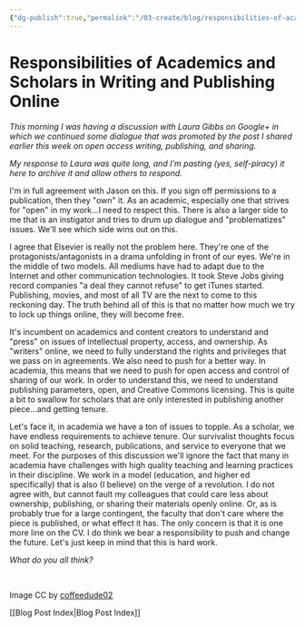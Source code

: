 ```yaml
---
{"dg-publish":true,"permalink":"/03-create/blog/responsibilities-of-academics-and-scholars-in-writing-and-publishing-online/","title":"Responsibilities of Academics and Scholars in Writing and Publishing Online","tags":["copyright","creative-commons","oer","open-source"]}
---
```


# Responsibilities of Academics and Scholars in Writing and Publishing Online

_This morning I was having a discussion with Laura Gibbs on Google+ in which we continued some dialogue that was promoted by the post I shared earlier this week on open access writing, publishing, and sharing._

<script type="text/javascript" src="https://apis.google.com/js/plusone.js"></script>

_My response to Laura was quite long, and I'm pasting (yes, self-piracy) it here to archive it and allow others to respond._

I'm in full agreement with Jason on this. If you sign off permissions to a publication, then they "own" it. As an academic, especially one that strives for "open" in my work...I need to respect this. There is also a larger side to me that is an instigator and tries to drum up dialogue and "problematizes" issues. We'll see which side wins out on this.

I agree that Elsevier is really not the problem here. They're one of the protagonists/antagonists in a drama unfolding in front of our eyes. We're in the middle of two models. All mediums have had to adapt due to the Internet and other communication technologies. It took Steve Jobs giving record companies "a deal they cannot refuse" to get iTunes started. Publishing, movies, and most of all TV are the next to come to this reckoning day. The truth behind all of this is that no matter how much we try to lock up things online, they will become free.

It's incumbent on academics and content creators to understand and "press" on issues of intellectual property, access, and ownership. As "writers" online, we need to fully understand the rights and privileges that we pass on in agreements. We also need to push for a better way. In academia, this means that we need to push for open access and control of sharing of our work. In order to understand this, we need to understand publishing parameters, open, and Creative Commons licensing. This is quite a bit to swallow for scholars that are only interested in publishing another piece...and getting tenure.

Let's face it, in academia we have a ton of issues to topple. As a scholar, we have endless requirements to achieve tenure. Our survivalist thoughts focus on solid teaching, research, publications, and service to everyone that we meet. For the purposes of this discussion we'll ignore the fact that many in academia have challenges with high quality teaching and learning practices in their discipline. We work in a model (education, and higher ed specifically) that is also (I believe) on the verge of a revolution. I do not agree with, but cannot fault my colleagues that could care less about ownership, publishing, or sharing their materials openly online. Or, as is probably true for a large contingent, the faculty that don't care where the piece is published, or what effect it has. The only concern is that it is one more line on the CV. I do think we bear a responsibility to push and change the future. Let's just keep in mind that this is hard work.

_What do you all think?_

 

Image CC by [coffeedude02](http://www.deviantart.com/art/The-Love-Machine-146948766)

[[Blog Post Index\|Blog Post Index]]